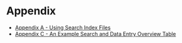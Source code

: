 # Appendix

* [Appendix A - Using Search Index Files](appendix-a-using-search-index-files.md)
* [Appendix C - An Example Search and Data Entry Overview Table](appendix-c-an-example-search-and-data-entry-overview-table.md)
